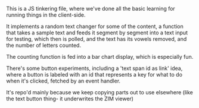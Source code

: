 This is a JS tinkering file, where we've done all the basic learning for running things in the client-side.

It implements a random text changer for some of the content, a function that takes a sample text and feeds it segment by segment into a text input for testing, which then is polled, and the text has its vowels removed, and the number of letters counted.

The counting function is fed into a bar chart display, which is especially fun.

There's some button experiments, including a 'text span id as link' idea, where a button is labeled with an id that represents a key for what to do when it's clicked, fetched by an event handler.

It's repo'd mainly because we keep copying parts out to use elsewhere (like the text button thing- it underwrites the ZIM viewer)
